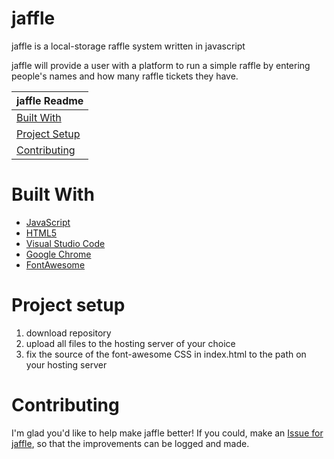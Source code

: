 # jaffle
jaffle is a local-storage raffle system written in javascript

jaffle will provide a user with a platform to run a simple raffle by entering people's names and how many raffle tickets they have.

| jaffle Readme |
|---|
| [Built With](#built-with) |
| [Project Setup](#project-setup) |
| [Contributing](#contributing) |

# Built With
* [JavaScript](https://developer.mozilla.org/en-US/docs/Web/JavaScript)
* [HTML5](https://developer.mozilla.org/en-US/docs/Web/Guide/HTML/HTML5)
* [Visual Studio Code](https://code.visualstudio.com/)
* [Google Chrome](https://www.google.com/chrome/)
* [FontAwesome](https://fontawesome.com/)

# Project setup
1. download repository
1. upload all files to the hosting server of your choice
1. fix the source of the font-awesome CSS in index.html to the path on your hosting server

# Contributing
I'm glad you'd like to help make jaffle better! If you could, make an [Issue for jaffle](https://github.com/evangipson/jaffle/issues), so that the improvements can be logged and made.